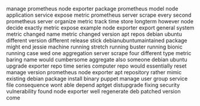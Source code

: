 manage prometheus node exporter package prometheus model node application service expose metric prometheus server scrape every second prometheus server organize metric track time store longterm however node decide exactly metric expose example node exporter export general system metric changed name metric changed version apt repos debian ubuntu different version different release stick debianubuntumaintained package might end jessie machine running stretch running buster running bionic running case wed one aggregation server scrape four different type metric baring name would cumbersome aggregate also someone debian ubuntu upgrade exporter repo time series computer repo would essentially reset manage version prometheus node exporter apt repository rather mimic existing debian package install binary puppet manage user group service file consequence wont able depend aptget distupgrade fixing security vulnerability found node exporter well regenerate deb patched version come